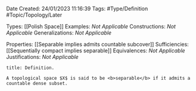 <div class="topSpace"></div>

Date Created: 24/01/2023 11:16:39
Tags: #Type/Definition #Topic/Topology/Later

Types: [[Polish Space]]
Examples: <i>Not Applicable</i>
Constructions: <i>Not Applicable</i>
Generalizations: <i>Not Applicable</i>

Properties: [[Separable implies admits countable subcover]]
Sufficiencies: [[Sequentially compact implies separable]]
Equivalences: <i>Not Applicable</i>
Justifications: <i>Not Applicable</i>

``` ad-Definition
title: Definition.

A topological space $X$ is said to be <b>separable</b> if it admits a countable dense subset.

```
